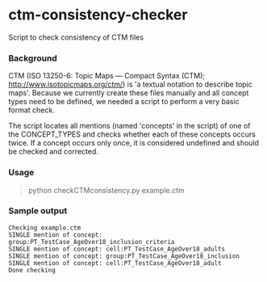 # ctm-consistency-checker

Script to check consistency of CTM files

### Background

CTM (ISO 13250-6: Topic Maps — Compact Syntax (CTM); http://www.isotopicmaps.org/ctm/) is 'a textual notation to describe topic maps'. Because we currently create these files manually and all concept types need to be defined, we needed a script to perform a very basic format check.

The script locates all mentions (named 'concepts' in the script) of one of the CONCEPT_TYPES and checks whether each of these concepts occurs twice. If a concept occurs only once, it is considered undefined and should be checked and corrected.

### Usage

> python checkCTMconsistency.py example.ctm

### Sample output

```
Checking example.ctm
SINGLE mention of concept: group:PT_TestCase_AgeOver18_inclusion_criteria
SINGLE mention of concept: cell:PT_TestCase_AgeOver18_adults
SINGLE mention of concept: group:PT_TestCase_AgeOver18_inclusion
SINGLE mention of concept: cell:PT_TestCase_AgeOver18_adult
Done checking
```

